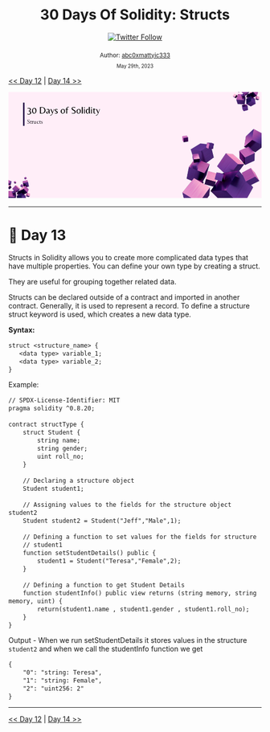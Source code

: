 <div align="center">
  <h1> 30 Days Of Solidity: Structs</h1>
  <a class="header-badge" target="_blank" href="https://twitter.com/abc0xmattyic333">
  <img alt="Twitter Follow" src="https://img.shields.io/twitter/follow/abc0xmattyic333?style=social">
  </a>

<sub>Author:
<a href="https://github.com/abc0xmattyic333" target="_blank">abc0xmattyic333</a><br>
<small> May 29th, 2023</small>
</sub>

</div>

[<< Day 12](../Day%2012%20-%20Enums/readme.md) | [Day 14 >>](../Day%2014%20-%20Mappings/readme.md)

![Day X](./cover.png)

---

# 📔 Day 13

Structs in Solidity allows you to create more complicated data types that have multiple properties. You can define your own type by creating a struct.

They are useful for grouping together related data.

Structs can be declared outside of a contract and imported in another contract. Generally, it is used to represent a record. To define a structure struct keyword is used, which creates a new data type.

**Syntax:**

```solidity
struct <structure_name> {
   <data type> variable_1;
   <data type> variable_2;
}
```

Example:

```solidity
// SPDX-License-Identifier: MIT
pragma solidity ^0.8.20;

contract structType {
    struct Student {
        string name;
        string gender;
        uint roll_no;
    }

    // Declaring a structure object
    Student student1;

    // Assigning values to the fields for the structure object student2
    Student student2 = Student("Jeff","Male",1);

    // Defining a function to set values for the fields for structure
    // student1
    function setStudentDetails() public {
        student1 = Student("Teresa","Female",2);
    }

    // Defining a function to get Student Details
    function studentInfo() public view returns (string memory, string memory, uint) {
        return(student1.name , student1.gender , student1.roll_no);
    }
}
```

Output -
When we run setStudentDetails it stores values in the structure `student2`
and when we call the studentInfo function we get

```solidity
{
	"0": "string: Teresa",
	"1": "string: Female",
	"2": "uint256: 2"
}
```

---

[<< Day 12](../Day%2012%20-%20Enums/readme.md) | [Day 14 >>](../Day%2014%20-%20Mappings/readme.md)
